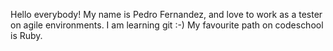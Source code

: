 Hello everybody! My name is Pedro Fernandez, and love to work as a tester on agile environments. I am learning git :-)
My favourite path on codeschool is Ruby.
